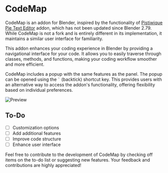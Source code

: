# CodeMap

CodeMap is an addon for Blender, inspired by the functionality of [Pistiwique Pie Text Editor](https://github.com/pistiwique/pistiwique_pie_text_editor) addon, which has not been updated since Blender 2.79. While CodeMap is not a fork and is entirely different in its implementation, it maintains a similar user interface for familiarity.

This addon enhances your coding experience in Blender by providing a navigational interface for your code. It allows you to easily traverse through classes, methods, and functions, making your coding workflow smoother and more efficient.

CodeMap includes a popup with the same features as the panel. The popup can be opened using the `` ` `` (backtick) shortcut key. This provides users with an alternative way to access the addon's functionality, offering flexibility based on individual preferences.

![Preview](gif/code_map.gif)

## To-Do

- [ ] Customization options
- [ ] Add additional features
- [ ] Improve code structure
- [ ] Enhance user interface

Feel free to contribute to the development of CodeMap by checking off items on the to-do list or suggesting new features. Your feedback and contributions are highly appreciated!

